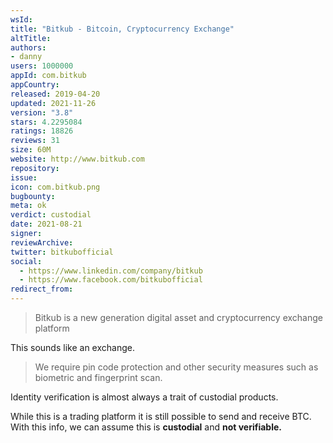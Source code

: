 ```yaml
---
wsId: 
title: "Bitkub - Bitcoin, Cryptocurrency Exchange"
altTitle: 
authors:
- danny
users: 1000000
appId: com.bitkub
appCountry: 
released: 2019-04-20
updated: 2021-11-26
version: "3.8"
stars: 4.2295084
ratings: 18826
reviews: 31
size: 60M
website: http://www.bitkub.com
repository: 
issue: 
icon: com.bitkub.png
bugbounty: 
meta: ok
verdict: custodial
date: 2021-08-21
signer: 
reviewArchive:
twitter: bitkubofficial
social:
  - https://www.linkedin.com/company/bitkub
  - https://www.facebook.com/bitkubofficial
redirect_from:
---
```


> Bitkub is a new generation digital asset and cryptocurrency exchange platform

This sounds like an exchange.

> We require pin code protection and other security measures such as biometric and fingerprint scan.

Identity verification is almost always a trait of custodial products.

While this is a trading platform it is still possible to send and receive BTC. With this info, we can assume this is **custodial** and **not verifiable.**
